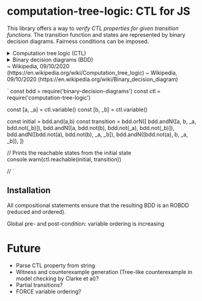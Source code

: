 # computation-tree-logic: CTL for JS

This library offers a way to *verify CTL properties for given transition functions*. The transition function and states are represented by binary decision diagrams. Fairness conditions can be imposed.

<details>
  <summary>Computation tree logic (CTL)</summary>
  ```
  Computation tree logic (CTL) is a branching-time logic, meaning that its model of time is a tree-like structure in which the future is not determined; there are different paths in the future, any one of which might be an actual path that is realized. It is used in formal verification of software or hardware artifacts, typically by software applications known as model checkers which determine if a given artifact possesses safety or liveness properties. For example, CTL can specify that when some initial condition is satisfied (e.g., all program variables are positive or no cars on a highway straddle two lanes), then all possible executions of a program avoid some undesirable condition (e.g., dividing a number by zero or two cars colliding on a highway). In this example, the safety property could be verified by a model checker that explores all possible transitions out of program states satisfying the initial condition and ensures that all such executions satisfy the property. Computation tree logic is in a class of temporal logics that includes linear temporal logic (LTL). Although there are properties expressible only in CTL and properties expressible only in LTL, all properties expressible in either logic can also be expressed in CTL*."
  ```
</details>
<details>
  <summary>Binary decision diagrams (BDD)</summary>
  ```
  In computer science, a binary decision diagram (BDD) or branching program is a data structure that is used to represent a Boolean function. On a more abstract level, BDDs can be considered as a compressed representation of sets or relations. Unlike other compressed representations, operations are performed directly on the compressed representation, i.e. without decompression. Other data structures used to represent Boolean functions include negation normal form (NNF), Zhegalkin polynomials, and propositional directed acyclic graphs (PDAG).
  ```
</details>
~ Wikipedia, 09/10/2020 (https://en.wikipedia.org/wiki/Computation_tree_logic)
~ Wikipedia, 09/10/2020 (https://en.wikipedia.org/wiki/Binary_decision_diagram)

`
const bdd = require('binary-decision-diagrams')
const ctl = require('computation-tree-logic')

const [a, _a] = ctl.variable()
const [b, _b] = ctl.variable()

const initial    = bdd.and(a,b)
const transition = bdd.orN([
  bdd.andN([a,          b,          _a,          bdd.not(_b)]),
  bdd.andN([a,          bdd.not(b), bdd.not(_a), bdd.not(_b)]),
  bdd.andN([bdd.not(a), bdd.not(b), _a,          _b]),
  bdd.andN([bdd.not(a), b,          _a,          _b]),
])

// Prints the reachable states from the initial state
console.warn(ctl.reachable(initial, transition))

//
`

## Installation

All compositional statements ensure that the resulting BDD is an ROBDD (reduced and ordered).


Global pre- and post-condition: variable ordering is increasing

# Future
 - Parse CTL property from string
 - Witness and counterexample generation (Tree-like counterexample in model checking by Clarke et al)?
 - Partial transitions?
 - FORCE variable ordering?
